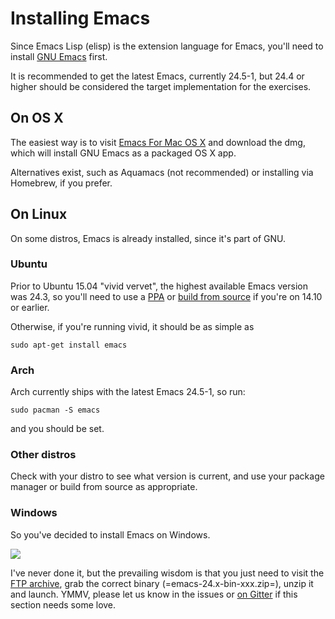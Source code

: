 # Installing Emacs

Since Emacs Lisp (elisp) is the extension language for Emacs, you'll need to
install [GNU Emacs](http://www.gnu.org/software/emacs/) first.

It is recommended to get the latest Emacs, currently 24.5-1, but 24.4 or higher
should be considered the target implementation for the exercises.

## On OS X
The easiest way is to visit [Emacs For Mac OS X](http://emacsformacosx.com/) and download the dmg, which will
install GNU Emacs as a packaged OS X app.

Alternatives exist, such as Aquamacs (not recommended) or installing via
Homebrew, if you prefer.

## On Linux
On some distros, Emacs is already installed, since it's part of GNU.

### Ubuntu
Prior to Ubuntu 15.04 "vivid vervet", the highest available Emacs version was
24.3, so you'll need to use a [PPA](https://launchpad.net/ubuntu/+ppas?name_filter=emacs) or [build from source](http://linuxg.net/how-to-install-emacs-24-4-on-ubuntu-14-10-ubuntu-14-04-and-derivative-systems/) if you're on 14.10 or
earlier.

Otherwise, if you're running vivid, it should be as simple as

```
sudo apt-get install emacs
```

### Arch
Arch currently ships with the latest Emacs 24.5-1, so run:

```
sudo pacman -S emacs
```

and you should be set.

### Other distros
Check with your distro to see what version is current, and use your package
manager or build from source as appropriate.

### Windows
So you've decided to install Emacs on Windows.

![](http://www.zeldauniverse.net/wp-content/uploads/2012/01/83-Image-2.jpg)

I've never done it, but the prevailing wisdom is that you just need to visit the
[FTP archive](http://ftp.wayne.edu/gnu/emacs/windows/), grab the correct binary (=emacs-24.x-bin-xxx.zip=), unzip it and
launch. YMMV, please let us know in the issues or [on Gitter](https://gitter.im/exercism/support) if this section
needs some love.
